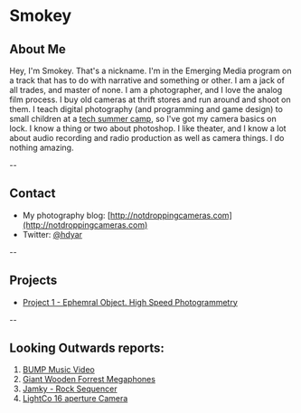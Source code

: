 # Smokey
## About Me
Hey, I'm Smokey. That's a nickname. I'm in the Emerging Media program on a track that has to do with narrative and something or other. I am a jack of all trades, and master of none. I am a photographer, and I love the analog film process. I buy old cameras at thrift stores and run around and shoot on them. I teach digital photography (and programming and game design) to small children at a [tech summer camp](http://idtech.com), so I've got my camera basics on lock. I know a thing or two about photoshop. I like theater, and I know a lot about audio recording and radio production as well as camera things. I do nothing amazing.

--

## Contact
- My photography blog: [http://notdroppingcameras.com](http://notdroppingcameras.com)
- Twitter: [@hdyar](http://twitter.com/hdyar)

--

## Projects
- [Project 1 - Ephemral Object. High Speed Photogrammetry](../irene/Project%201/project1.md)

--

## Looking Outwards reports:
1. [BUMP Music Video](LookingForward/1-BumpMusicVideo.md)
2. [Giant Wooden Forrest Megaphones](LookingForward/2-GiantMegaphones.md)
3. [Jamky - Rock Sequencer](LookingForward/3-rocks.md)
4. [LightCo 16 aperture Camera](LookingForward/4-LightCo.md)
